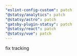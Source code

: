 ```yaml
---
"eslint-config-custom": patch
"@statsy/analytics": patch
"@statsy/astro": patch
"gatsby-plugin-statsy": patch
"@statsy/react": patch
"@statsy/vue": patch
---
```


fix tracking
